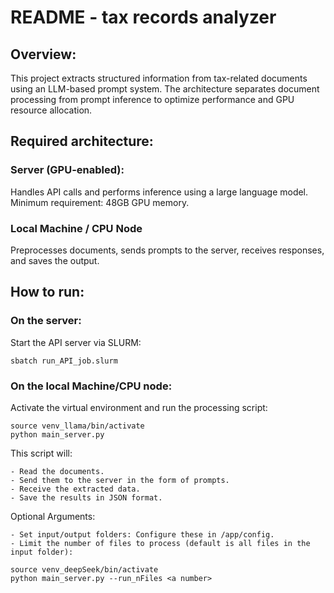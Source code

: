 # README - tax records analyzer 


## Overview:
This project extracts structured information from tax-related documents using an LLM-based prompt system. 
The architecture separates document processing from prompt inference to optimize performance and GPU resource allocation.

## Required architecture: 

### Server (GPU-enabled):

Handles API calls and performs inference using a large language model.
Minimum requirement: 48GB GPU memory.

### Local Machine / CPU Node

Preprocesses documents, sends prompts to the server, receives responses, and saves the output.

## How to run: 

### On the server: 

Start the API server via SLURM:
```cypher
sbatch run_API_job.slurm
```

### On the local Machine/CPU node:

Activate the virtual environment and run the processing script:

```cypher
source venv_llama/bin/activate
python main_server.py 
```
This script will:

	- Read the documents.
	- Send them to the server in the form of prompts.
	- Receive the extracted data.
	- Save the results in JSON format.

Optional Arguments:

	- Set input/output folders: Configure these in /app/config.
	- Limit the number of files to process (default is all files in the input folder):

```cypher
source venv_deepSeek/bin/activate
python main_server.py --run_nFiles <a number> 
```




